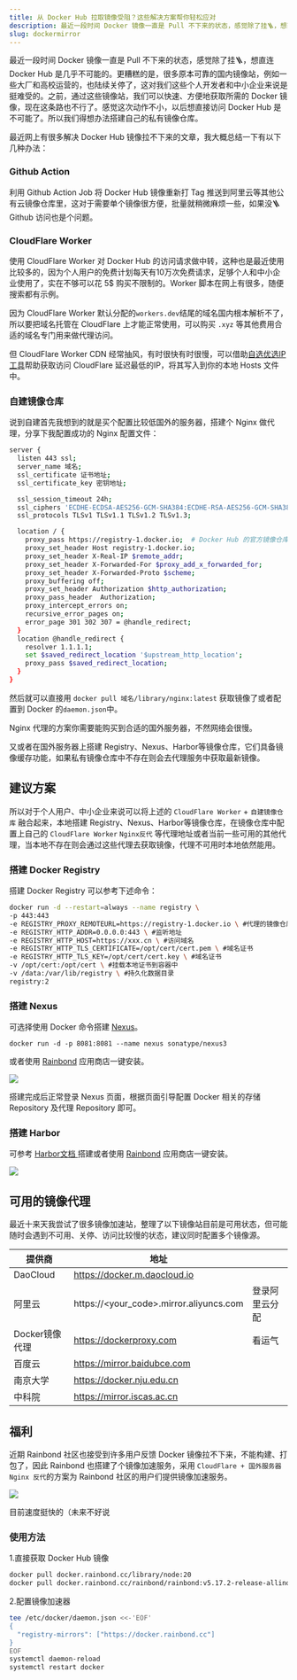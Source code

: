 ```yaml
---
title: 从 Docker Hub 拉取镜像受阻？这些解决方案帮你轻松应对
description: 最近一段时间 Docker 镜像一直是 Pull 不下来的状态，感觉除了挂🪜，想直连 Docker Hub 是几乎不可能的。更糟糕的是，很多原本可靠的国内镜像站，例如一些大厂和高校运营的，也陆续关停了，这对我们这些个人开发者和中小企业来说是挺难受的。之前，通过这些镜像站，我们可以快速、方便地获取所需的 Docker 镜像，现在这条路也不行了。感觉这次动作不小，以后想直接访问 Docker Hub 是不可能了。所以我们得想办法搭建自己的私有镜像仓库。
slug: dockermirror
---
```



最近一段时间 Docker 镜像一直是 Pull 不下来的状态，感觉除了挂🪜，想直连 Docker Hub 是几乎不可能的。更糟糕的是，很多原本可靠的国内镜像站，例如一些大厂和高校运营的，也陆续关停了，这对我们这些个人开发者和中小企业来说是挺难受的。之前，通过这些镜像站，我们可以快速、方便地获取所需的 Docker 镜像，现在这条路也不行了。感觉这次动作不小，以后想直接访问 Docker Hub 是不可能了。所以我们得想办法搭建自己的私有镜像仓库。

最近网上有很多解决 Docker Hub 镜像拉不下来的文章，我大概总结一下有以下几种办法：

### Github Action

利用 Github Action Job 将 Docker Hub 镜像重新打 Tag 推送到阿里云等其他公有云镜像仓库里，这对于需要单个镜像很方便，批量就稍微麻烦一些，如果没🪜Github 访问也是个问题。

### CloudFlare Worker

使用 CloudFlare Worker 对 Docker Hub 的访问请求做中转，这种也是最近使用比较多的，因为个人用户的免费计划每天有10万次免费请求，足够个人和中小企业使用了，实在不够可以花 5$ 购买不限制的。Worker 脚本在网上有很多，随便搜索都有示例。

因为 CloudFlare Worker 默认分配的`workers.dev`结尾的域名国内根本解析不了，所以要把域名托管在 CloudFlare 上才能正常使用，可以购买 `.xyz` 等其他费用合适的域名专门用来做代理访问。

但 CloudFlare Worker CDN 经常抽风，有时很快有时很慢，可以借助[自选优选IP工具](https://github.com/XIU2/CloudflareSpeedTest)帮助获取访问 CloudFlare 延迟最低的IP，将其写入到你的本地 Hosts 文件中。

### 自建镜像仓库

说到自建首先我想到的就是买个配置比较低国外的服务器，搭建个 Nginx 做代理，分享下我配置成功的 Nginx 配置文件：

```bash
server {
  listen 443 ssl;
  server_name 域名;
  ssl_certificate 证书地址;
  ssl_certificate_key 密钥地址;

  ssl_session_timeout 24h;
  ssl_ciphers 'ECDHE-ECDSA-AES256-GCM-SHA384:ECDHE-RSA-AES256-GCM-SHA384:ECDHE-ECDSA-CHACHA20-POLY1305:ECDHE-RSA-CHACHA20-POLY1305:ECDHE-ECDSA-AES128-GCM-SHA256:ECDHE-RSA-AES128-GCM-SHA256';
  ssl_protocols TLSv1 TLSv1.1 TLSv1.2 TLSv1.3;

  location / {
    proxy_pass https://registry-1.docker.io;  # Docker Hub 的官方镜像仓库
    proxy_set_header Host registry-1.docker.io;
    proxy_set_header X-Real-IP $remote_addr;
    proxy_set_header X-Forwarded-For $proxy_add_x_forwarded_for;
    proxy_set_header X-Forwarded-Proto $scheme;
    proxy_buffering off;
    proxy_set_header Authorization $http_authorization;
    proxy_pass_header  Authorization;
    proxy_intercept_errors on;
    recursive_error_pages on;
    error_page 301 302 307 = @handle_redirect;
  }
  location @handle_redirect {
    resolver 1.1.1.1;
    set $saved_redirect_location '$upstream_http_location';
    proxy_pass $saved_redirect_location;
  }
}
```

然后就可以直接用 `docker pull 域名/library/nginx:latest` 获取镜像了或者配置到 Docker 的`daemon.json`中。

Nginx 代理的方案你需要能购买到合适的国外服务器，不然网络会很慢。

又或者在国外服务器上搭建 Registry、Nexus、Harbor等镜像仓库，它们具备镜像缓存功能，如果私有镜像仓库中不存在则会去代理服务中获取最新镜像。

## 建议方案

所以对于个人用户、中小企业来说可以将上述的 `CloudFlare Worker` + `自建镜像仓库` 融合起来，本地搭建 Registry、Nexus、Harbor等镜像仓库，在镜像仓库中配置上自己的 `CloudFlare Worker` `Nginx反代` 等代理地址或者当前一些可用的其他代理，当本地不存在则会通过这些代理去获取镜像，代理不可用时本地依然能用。

### 搭建 Docker Registry

搭建 Docker Registry 可以参考下述命令：

```bash
docker run -d --restart=always --name registry \
-p 443:443
-e REGISTRY_PROXY_REMOTEURL=https://registry-1.docker.io \ #代理的镜像仓库URL
-e REGISTRY_HTTP_ADDR=0.0.0.0:443 \ #监听地址
-e REGISTRY_HTTP_HOST=https://xxx.cn \ #访问域名
-e REGISTRY_HTTP_TLS_CERTIFICATE=/opt/cert/cert.pem \ #域名证书
-e REGISTRY_HTTP_TLS_KEY=/opt/cert/cert.key \ #域名证书
-v /opt/cert:/opt/cert \ #挂载本地证书到容器中
-v /data:/var/lib/registry \ #持久化数据目录
registry:2
```

### 搭建 Nexus

可选择使用 Docker 命令搭建 [Nexus](https://github.com/sonatype/docker-nexus3)。

```
docker run -d -p 8081:8081 --name nexus sonatype/nexus3
```

或者使用 [Rainbond](https://www.rainbond.com/docs/quick-start/quick-install) 应用商店一键安装。

![](https://static.goodrain.com/wechat/docker-proxy/1.png)

搭建完成后正常登录 Nexus 页面，根据页面引导配置 Docker 相关的存储 Repository 及代理 Repository 即可。

### 搭建 Harbor

可参考 [Harbor文档 ](https://goharbor.io/docs/2.11.0/install-config/)搭建或者使用 [Rainbond](https://www.rainbond.com/docs/quick-start/quick-install) 应用商店一键安装。

![](https://static.goodrain.com/wechat/docker-proxy/2.png)

## 可用的镜像代理

最近十来天我尝试了很多镜像加速站，整理了以下镜像站目前是可用状态，但可能随时会遇到不可用、关停、访问比较慢的状态，建议同时配置多个镜像源。

| 提供商         | 地址                                    |                |
| -------------- | --------------------------------------- | -------------- |
| DaoCloud       | https://docker.m.daocloud.io            |                |
| 阿里云         | https://<your_code>.mirror.aliyuncs.com | 登录阿里云分配 |
| Docker镜像代理 | https://dockerproxy.com                 | 看运气         |
| 百度云         | https://mirror.baidubce.com             |                |
| 南京大学       | https://docker.nju.edu.cn               |                |
| 中科院         | https://mirror.iscas.ac.cn              |                |

## 福利

近期 Rainbond 社区也接受到许多用户反馈 Docker 镜像拉不下来，不能构建、打包了，因此 Rainbond 也搭建了个镜像加速服务，采用 `CloudFlare + 国外服务器 Nginx 反代`的方案为 Rainbond 社区的用户们提供镜像加速服务。

![](https://static.goodrain.com/wechat/docker-proxy/3.png)

目前速度挺快的（未来不好说

### 使用方法

1.直接获取 Docker Hub 镜像

```bash
docker pull docker.rainbond.cc/library/node:20
docker pull docker.rainbond.cc/rainbond/rainbond:v5.17.2-release-allinone
```

2.配置镜像加速器

```bash
tee /etc/docker/daemon.json <<-'EOF'
{
  "registry-mirrors": ["https://docker.rainbond.cc"]
}
EOF
systemctl daemon-reload
systemctl restart docker
```
